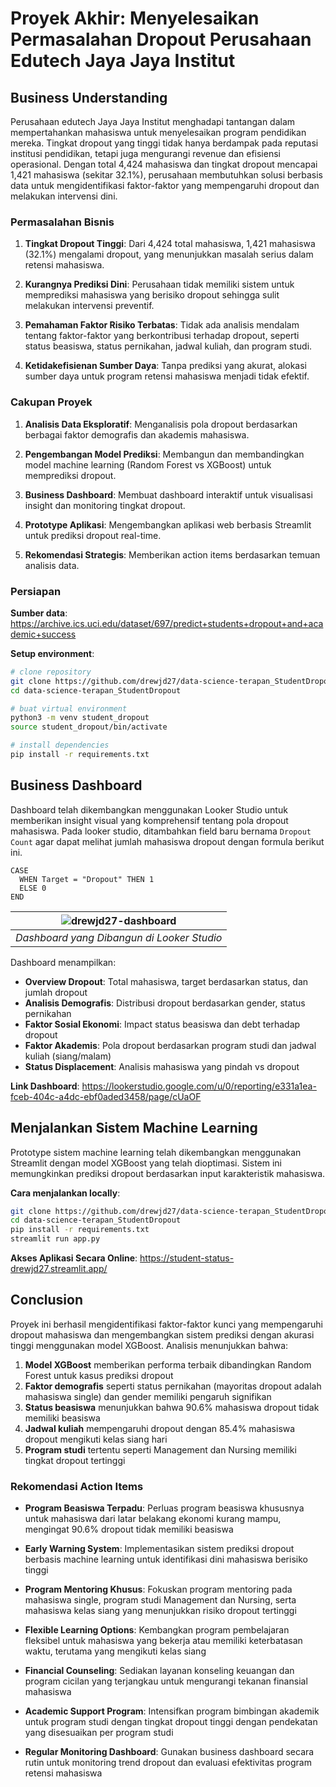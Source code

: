 # Proyek Akhir: Menyelesaikan Permasalahan Dropout Perusahaan Edutech Jaya Jaya Institut

## Business Understanding

Perusahaan edutech Jaya Jaya Institut menghadapi tantangan dalam mempertahankan mahasiswa untuk menyelesaikan program pendidikan mereka. Tingkat dropout yang tinggi tidak hanya berdampak pada reputasi institusi pendidikan, tetapi juga mengurangi revenue dan efisiensi operasional. Dengan total 4,424 mahasiswa dan tingkat dropout mencapai 1,421 mahasiswa (sekitar 32.1%), perusahaan membutuhkan solusi berbasis data untuk mengidentifikasi faktor-faktor yang mempengaruhi dropout dan melakukan intervensi dini.

### Permasalahan Bisnis

1. **Tingkat Dropout Tinggi**: Dari 4,424 total mahasiswa, 1,421 mahasiswa (32.1%) mengalami dropout, yang menunjukkan masalah serius dalam retensi mahasiswa.

2. **Kurangnya Prediksi Dini**: Perusahaan tidak memiliki sistem untuk memprediksi mahasiswa yang berisiko dropout sehingga sulit melakukan intervensi preventif.

3. **Pemahaman Faktor Risiko Terbatas**: Tidak ada analisis mendalam tentang faktor-faktor yang berkontribusi terhadap dropout, seperti status beasiswa, status pernikahan, jadwal kuliah, dan program studi.

4. **Ketidakefisienan Sumber Daya**: Tanpa prediksi yang akurat, alokasi sumber daya untuk program retensi mahasiswa menjadi tidak efektif.

### Cakupan Proyek

1. **Analisis Data Eksploratif**: Menganalisis pola dropout berdasarkan berbagai faktor demografis dan akademis mahasiswa.

2. **Pengembangan Model Prediksi**: Membangun dan membandingkan model machine learning (Random Forest vs XGBoost) untuk memprediksi dropout.

3. **Business Dashboard**: Membuat dashboard interaktif untuk visualisasi insight dan monitoring tingkat dropout.

4. **Prototype Aplikasi**: Mengembangkan aplikasi web berbasis Streamlit untuk prediksi dropout real-time.

5. **Rekomendasi Strategis**: Memberikan action items berdasarkan temuan analisis data.

### Persiapan

**Sumber data**: https://archive.ics.uci.edu/dataset/697/predict+students+dropout+and+academic+success

**Setup environment**:
```bash
# clone repository
git clone https://github.com/drewjd27/data-science-terapan_StudentDropout.git
cd data-science-terapan_StudentDropout

# buat virtual environment
python3 -m venv student_dropout
source student_dropout/bin/activate

# install dependencies
pip install -r requirements.txt
```

## Business Dashboard

Dashboard telah dikembangkan menggunakan Looker Studio untuk memberikan insight visual yang komprehensif tentang pola dropout mahasiswa. Pada looker studio, ditambahkan field baru bernama `Dropout Count` agar dapat melihat jumlah mahasiswa dropout dengan formula berikut ini.


```
CASE
  WHEN Target = "Dropout" THEN 1
  ELSE 0
END
```


| ![drewjd27-dashboard](https://github.com/user-attachments/assets/68e74422-f5f0-4c6f-8db8-a8ac0b798689) |
|:--:| 
| *Dashboard yang Dibangun di Looker Studio* |

Dashboard menampilkan:

- **Overview Dropout**: Total mahasiswa, target berdasarkan status, dan jumlah dropout
- **Analisis Demografis**: Distribusi dropout berdasarkan gender, status pernikahan
- **Faktor Sosial Ekonomi**: Impact status beasiswa dan debt terhadap dropout
- **Faktor Akademis**: Pola dropout berdasarkan program studi dan jadwal kuliah (siang/malam)
- **Status Displacement**: Analisis mahasiswa yang pindah vs dropout

**Link Dashboard**: https://lookerstudio.google.com/u/0/reporting/e331a1ea-fceb-404c-a4dc-ebf0aded3458/page/cUaOF

## Menjalankan Sistem Machine Learning

Prototype sistem machine learning telah dikembangkan menggunakan Streamlit dengan model XGBoost yang telah dioptimasi. Sistem ini memungkinkan prediksi dropout berdasarkan input karakteristik mahasiswa.

**Cara menjalankan locally**:
```bash
git clone https://github.com/drewjd27/data-science-terapan_StudentDropout.git
cd data-science-terapan_StudentDropout
pip install -r requirements.txt
streamlit run app.py
```

**Akses Aplikasi Secara Online**: https://student-status-drewjd27.streamlit.app/


## Conclusion

Proyek ini berhasil mengidentifikasi faktor-faktor kunci yang mempengaruhi dropout mahasiswa dan mengembangkan sistem prediksi dengan akurasi tinggi menggunakan model XGBoost. Analisis menunjukkan bahwa:

1. **Model XGBoost** memberikan performa terbaik dibandingkan Random Forest untuk kasus prediksi dropout
2. **Faktor demografis** seperti status pernikahan (mayoritas dropout adalah mahasiswa single) dan gender memiliki pengaruh signifikan
3. **Status beasiswa** menunjukkan bahwa 90.6% mahasiswa dropout tidak memiliki beasiswa
4. **Jadwal kuliah** mempengaruhi dropout dengan 85.4% mahasiswa dropout mengikuti kelas siang hari
5. **Program studi** tertentu seperti Management dan Nursing memiliki tingkat dropout tertinggi

### Rekomendasi Action Items

- **Program Beasiswa Terpadu**: Perluas program beasiswa khususnya untuk mahasiswa dari latar belakang ekonomi kurang mampu, mengingat 90.6% dropout tidak memiliki beasiswa

- **Early Warning System**: Implementasikan sistem prediksi dropout berbasis machine learning untuk identifikasi dini mahasiswa berisiko tinggi

- **Program Mentoring Khusus**: Fokuskan program mentoring pada mahasiswa single, program studi Management dan Nursing, serta mahasiswa kelas siang yang menunjukkan risiko dropout tertinggi

- **Flexible Learning Options**: Kembangkan program pembelajaran fleksibel untuk mahasiswa yang bekerja atau memiliki keterbatasan waktu, terutama yang mengikuti kelas siang

- **Financial Counseling**: Sediakan layanan konseling keuangan dan program cicilan yang terjangkau untuk mengurangi tekanan finansial mahasiswa

- **Academic Support Program**: Intensifkan program bimbingan akademik untuk program studi dengan tingkat dropout tinggi dengan pendekatan yang disesuaikan per program studi

- **Regular Monitoring Dashboard**: Gunakan business dashboard secara rutin untuk monitoring trend dropout dan evaluasi efektivitas program retensi mahasiswa
